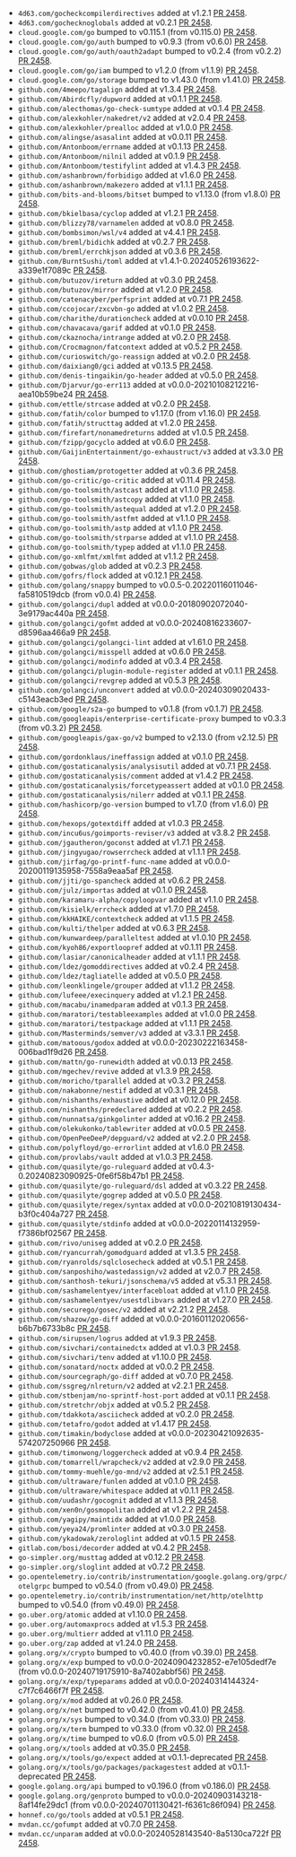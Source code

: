 * `4d63.com/gocheckcompilerdirectives` added at v1.2.1 [PR 2458](https://github.com/provenance-io/provenance/pull/2458).
* `4d63.com/gochecknoglobals` added at v0.2.1 [PR 2458](https://github.com/provenance-io/provenance/pull/2458).
* `cloud.google.com/go` bumped to v0.115.1 (from v0.115.0) [PR 2458](https://github.com/provenance-io/provenance/pull/2458).
* `cloud.google.com/go/auth` bumped to v0.9.3 (from v0.6.0) [PR 2458](https://github.com/provenance-io/provenance/pull/2458).
* `cloud.google.com/go/auth/oauth2adapt` bumped to v0.2.4 (from v0.2.2) [PR 2458](https://github.com/provenance-io/provenance/pull/2458).
* `cloud.google.com/go/iam` bumped to v1.2.0 (from v1.1.9) [PR 2458](https://github.com/provenance-io/provenance/pull/2458).
* `cloud.google.com/go/storage` bumped to v1.43.0 (from v1.41.0) [PR 2458](https://github.com/provenance-io/provenance/pull/2458).
* `github.com/4meepo/tagalign` added at v1.3.4 [PR 2458](https://github.com/provenance-io/provenance/pull/2458).
* `github.com/Abirdcfly/dupword` added at v0.1.1 [PR 2458](https://github.com/provenance-io/provenance/pull/2458).
* `github.com/alecthomas/go-check-sumtype` added at v0.1.4 [PR 2458](https://github.com/provenance-io/provenance/pull/2458).
* `github.com/alexkohler/nakedret/v2` added at v2.0.4 [PR 2458](https://github.com/provenance-io/provenance/pull/2458).
* `github.com/alexkohler/prealloc` added at v1.0.0 [PR 2458](https://github.com/provenance-io/provenance/pull/2458).
* `github.com/alingse/asasalint` added at v0.0.11 [PR 2458](https://github.com/provenance-io/provenance/pull/2458).
* `github.com/Antonboom/errname` added at v0.1.13 [PR 2458](https://github.com/provenance-io/provenance/pull/2458).
* `github.com/Antonboom/nilnil` added at v0.1.9 [PR 2458](https://github.com/provenance-io/provenance/pull/2458).
* `github.com/Antonboom/testifylint` added at v1.4.3 [PR 2458](https://github.com/provenance-io/provenance/pull/2458).
* `github.com/ashanbrown/forbidigo` added at v1.6.0 [PR 2458](https://github.com/provenance-io/provenance/pull/2458).
* `github.com/ashanbrown/makezero` added at v1.1.1 [PR 2458](https://github.com/provenance-io/provenance/pull/2458).
* `github.com/bits-and-blooms/bitset` bumped to v1.13.0 (from v1.8.0) [PR 2458](https://github.com/provenance-io/provenance/pull/2458).
* `github.com/bkielbasa/cyclop` added at v1.2.1 [PR 2458](https://github.com/provenance-io/provenance/pull/2458).
* `github.com/blizzy78/varnamelen` added at v0.8.0 [PR 2458](https://github.com/provenance-io/provenance/pull/2458).
* `github.com/bombsimon/wsl/v4` added at v4.4.1 [PR 2458](https://github.com/provenance-io/provenance/pull/2458).
* `github.com/breml/bidichk` added at v0.2.7 [PR 2458](https://github.com/provenance-io/provenance/pull/2458).
* `github.com/breml/errchkjson` added at v0.3.6 [PR 2458](https://github.com/provenance-io/provenance/pull/2458).
* `github.com/BurntSushi/toml` added at v1.4.1-0.20240526193622-a339e1f7089c [PR 2458](https://github.com/provenance-io/provenance/pull/2458).
* `github.com/butuzov/ireturn` added at v0.3.0 [PR 2458](https://github.com/provenance-io/provenance/pull/2458).
* `github.com/butuzov/mirror` added at v1.2.0 [PR 2458](https://github.com/provenance-io/provenance/pull/2458).
* `github.com/catenacyber/perfsprint` added at v0.7.1 [PR 2458](https://github.com/provenance-io/provenance/pull/2458).
* `github.com/ccojocar/zxcvbn-go` added at v1.0.2 [PR 2458](https://github.com/provenance-io/provenance/pull/2458).
* `github.com/charithe/durationcheck` added at v0.0.10 [PR 2458](https://github.com/provenance-io/provenance/pull/2458).
* `github.com/chavacava/garif` added at v0.1.0 [PR 2458](https://github.com/provenance-io/provenance/pull/2458).
* `github.com/ckaznocha/intrange` added at v0.2.0 [PR 2458](https://github.com/provenance-io/provenance/pull/2458).
* `github.com/Crocmagnon/fatcontext` added at v0.5.2 [PR 2458](https://github.com/provenance-io/provenance/pull/2458).
* `github.com/curioswitch/go-reassign` added at v0.2.0 [PR 2458](https://github.com/provenance-io/provenance/pull/2458).
* `github.com/daixiang0/gci` added at v0.13.5 [PR 2458](https://github.com/provenance-io/provenance/pull/2458).
* `github.com/denis-tingaikin/go-header` added at v0.5.0 [PR 2458](https://github.com/provenance-io/provenance/pull/2458).
* `github.com/Djarvur/go-err113` added at v0.0.0-20210108212216-aea10b59be24 [PR 2458](https://github.com/provenance-io/provenance/pull/2458).
* `github.com/ettle/strcase` added at v0.2.0 [PR 2458](https://github.com/provenance-io/provenance/pull/2458).
* `github.com/fatih/color` bumped to v1.17.0 (from v1.16.0) [PR 2458](https://github.com/provenance-io/provenance/pull/2458).
* `github.com/fatih/structtag` added at v1.2.0 [PR 2458](https://github.com/provenance-io/provenance/pull/2458).
* `github.com/firefart/nonamedreturns` added at v1.0.5 [PR 2458](https://github.com/provenance-io/provenance/pull/2458).
* `github.com/fzipp/gocyclo` added at v0.6.0 [PR 2458](https://github.com/provenance-io/provenance/pull/2458).
* `github.com/GaijinEntertainment/go-exhaustruct/v3` added at v3.3.0 [PR 2458](https://github.com/provenance-io/provenance/pull/2458).
* `github.com/ghostiam/protogetter` added at v0.3.6 [PR 2458](https://github.com/provenance-io/provenance/pull/2458).
* `github.com/go-critic/go-critic` added at v0.11.4 [PR 2458](https://github.com/provenance-io/provenance/pull/2458).
* `github.com/go-toolsmith/astcast` added at v1.1.0 [PR 2458](https://github.com/provenance-io/provenance/pull/2458).
* `github.com/go-toolsmith/astcopy` added at v1.1.0 [PR 2458](https://github.com/provenance-io/provenance/pull/2458).
* `github.com/go-toolsmith/astequal` added at v1.2.0 [PR 2458](https://github.com/provenance-io/provenance/pull/2458).
* `github.com/go-toolsmith/astfmt` added at v1.1.0 [PR 2458](https://github.com/provenance-io/provenance/pull/2458).
* `github.com/go-toolsmith/astp` added at v1.1.0 [PR 2458](https://github.com/provenance-io/provenance/pull/2458).
* `github.com/go-toolsmith/strparse` added at v1.1.0 [PR 2458](https://github.com/provenance-io/provenance/pull/2458).
* `github.com/go-toolsmith/typep` added at v1.1.0 [PR 2458](https://github.com/provenance-io/provenance/pull/2458).
* `github.com/go-xmlfmt/xmlfmt` added at v1.1.2 [PR 2458](https://github.com/provenance-io/provenance/pull/2458).
* `github.com/gobwas/glob` added at v0.2.3 [PR 2458](https://github.com/provenance-io/provenance/pull/2458).
* `github.com/gofrs/flock` added at v0.12.1 [PR 2458](https://github.com/provenance-io/provenance/pull/2458).
* `github.com/golang/snappy` bumped to v0.0.5-0.20220116011046-fa5810519dcb (from v0.0.4) [PR 2458](https://github.com/provenance-io/provenance/pull/2458).
* `github.com/golangci/dupl` added at v0.0.0-20180902072040-3e9179ac440a [PR 2458](https://github.com/provenance-io/provenance/pull/2458).
* `github.com/golangci/gofmt` added at v0.0.0-20240816233607-d8596aa466a9 [PR 2458](https://github.com/provenance-io/provenance/pull/2458).
* `github.com/golangci/golangci-lint` added at v1.61.0 [PR 2458](https://github.com/provenance-io/provenance/pull/2458).
* `github.com/golangci/misspell` added at v0.6.0 [PR 2458](https://github.com/provenance-io/provenance/pull/2458).
* `github.com/golangci/modinfo` added at v0.3.4 [PR 2458](https://github.com/provenance-io/provenance/pull/2458).
* `github.com/golangci/plugin-module-register` added at v0.1.1 [PR 2458](https://github.com/provenance-io/provenance/pull/2458).
* `github.com/golangci/revgrep` added at v0.5.3 [PR 2458](https://github.com/provenance-io/provenance/pull/2458).
* `github.com/golangci/unconvert` added at v0.0.0-20240309020433-c5143eacb3ed [PR 2458](https://github.com/provenance-io/provenance/pull/2458).
* `github.com/google/s2a-go` bumped to v0.1.8 (from v0.1.7) [PR 2458](https://github.com/provenance-io/provenance/pull/2458).
* `github.com/googleapis/enterprise-certificate-proxy` bumped to v0.3.3 (from v0.3.2) [PR 2458](https://github.com/provenance-io/provenance/pull/2458).
* `github.com/googleapis/gax-go/v2` bumped to v2.13.0 (from v2.12.5) [PR 2458](https://github.com/provenance-io/provenance/pull/2458).
* `github.com/gordonklaus/ineffassign` added at v0.1.0 [PR 2458](https://github.com/provenance-io/provenance/pull/2458).
* `github.com/gostaticanalysis/analysisutil` added at v0.7.1 [PR 2458](https://github.com/provenance-io/provenance/pull/2458).
* `github.com/gostaticanalysis/comment` added at v1.4.2 [PR 2458](https://github.com/provenance-io/provenance/pull/2458).
* `github.com/gostaticanalysis/forcetypeassert` added at v0.1.0 [PR 2458](https://github.com/provenance-io/provenance/pull/2458).
* `github.com/gostaticanalysis/nilerr` added at v0.1.1 [PR 2458](https://github.com/provenance-io/provenance/pull/2458).
* `github.com/hashicorp/go-version` bumped to v1.7.0 (from v1.6.0) [PR 2458](https://github.com/provenance-io/provenance/pull/2458).
* `github.com/hexops/gotextdiff` added at v1.0.3 [PR 2458](https://github.com/provenance-io/provenance/pull/2458).
* `github.com/incu6us/goimports-reviser/v3` added at v3.8.2 [PR 2458](https://github.com/provenance-io/provenance/pull/2458).
* `github.com/jgautheron/goconst` added at v1.7.1 [PR 2458](https://github.com/provenance-io/provenance/pull/2458).
* `github.com/jingyugao/rowserrcheck` added at v1.1.1 [PR 2458](https://github.com/provenance-io/provenance/pull/2458).
* `github.com/jirfag/go-printf-func-name` added at v0.0.0-20200119135958-7558a9eaa5af [PR 2458](https://github.com/provenance-io/provenance/pull/2458).
* `github.com/jjti/go-spancheck` added at v0.6.2 [PR 2458](https://github.com/provenance-io/provenance/pull/2458).
* `github.com/julz/importas` added at v0.1.0 [PR 2458](https://github.com/provenance-io/provenance/pull/2458).
* `github.com/karamaru-alpha/copyloopvar` added at v1.1.0 [PR 2458](https://github.com/provenance-io/provenance/pull/2458).
* `github.com/kisielk/errcheck` added at v1.7.0 [PR 2458](https://github.com/provenance-io/provenance/pull/2458).
* `github.com/kkHAIKE/contextcheck` added at v1.1.5 [PR 2458](https://github.com/provenance-io/provenance/pull/2458).
* `github.com/kulti/thelper` added at v0.6.3 [PR 2458](https://github.com/provenance-io/provenance/pull/2458).
* `github.com/kunwardeep/paralleltest` added at v1.0.10 [PR 2458](https://github.com/provenance-io/provenance/pull/2458).
* `github.com/kyoh86/exportloopref` added at v0.1.11 [PR 2458](https://github.com/provenance-io/provenance/pull/2458).
* `github.com/lasiar/canonicalheader` added at v1.1.1 [PR 2458](https://github.com/provenance-io/provenance/pull/2458).
* `github.com/ldez/gomoddirectives` added at v0.2.4 [PR 2458](https://github.com/provenance-io/provenance/pull/2458).
* `github.com/ldez/tagliatelle` added at v0.5.0 [PR 2458](https://github.com/provenance-io/provenance/pull/2458).
* `github.com/leonklingele/grouper` added at v1.1.2 [PR 2458](https://github.com/provenance-io/provenance/pull/2458).
* `github.com/lufeee/execinquery` added at v1.2.1 [PR 2458](https://github.com/provenance-io/provenance/pull/2458).
* `github.com/macabu/inamedparam` added at v0.1.3 [PR 2458](https://github.com/provenance-io/provenance/pull/2458).
* `github.com/maratori/testableexamples` added at v1.0.0 [PR 2458](https://github.com/provenance-io/provenance/pull/2458).
* `github.com/maratori/testpackage` added at v1.1.1 [PR 2458](https://github.com/provenance-io/provenance/pull/2458).
* `github.com/Masterminds/semver/v3` added at v3.3.1 [PR 2458](https://github.com/provenance-io/provenance/pull/2458).
* `github.com/matoous/godox` added at v0.0.0-20230222163458-006bad1f9d26 [PR 2458](https://github.com/provenance-io/provenance/pull/2458).
* `github.com/mattn/go-runewidth` added at v0.0.13 [PR 2458](https://github.com/provenance-io/provenance/pull/2458).
* `github.com/mgechev/revive` added at v1.3.9 [PR 2458](https://github.com/provenance-io/provenance/pull/2458).
* `github.com/moricho/tparallel` added at v0.3.2 [PR 2458](https://github.com/provenance-io/provenance/pull/2458).
* `github.com/nakabonne/nestif` added at v0.3.1 [PR 2458](https://github.com/provenance-io/provenance/pull/2458).
* `github.com/nishanths/exhaustive` added at v0.12.0 [PR 2458](https://github.com/provenance-io/provenance/pull/2458).
* `github.com/nishanths/predeclared` added at v0.2.2 [PR 2458](https://github.com/provenance-io/provenance/pull/2458).
* `github.com/nunnatsa/ginkgolinter` added at v0.16.2 [PR 2458](https://github.com/provenance-io/provenance/pull/2458).
* `github.com/olekukonko/tablewriter` added at v0.0.5 [PR 2458](https://github.com/provenance-io/provenance/pull/2458).
* `github.com/OpenPeeDeeP/depguard/v2` added at v2.2.0 [PR 2458](https://github.com/provenance-io/provenance/pull/2458).
* `github.com/polyfloyd/go-errorlint` added at v1.6.0 [PR 2458](https://github.com/provenance-io/provenance/pull/2458).
* `github.com/provlabs/vault` added at v1.0.3 [PR 2458](https://github.com/provenance-io/provenance/pull/2458).
* `github.com/quasilyte/go-ruleguard` added at v0.4.3-0.20240823090925-0fe6f58b47b1 [PR 2458](https://github.com/provenance-io/provenance/pull/2458).
* `github.com/quasilyte/go-ruleguard/dsl` added at v0.3.22 [PR 2458](https://github.com/provenance-io/provenance/pull/2458).
* `github.com/quasilyte/gogrep` added at v0.5.0 [PR 2458](https://github.com/provenance-io/provenance/pull/2458).
* `github.com/quasilyte/regex/syntax` added at v0.0.0-20210819130434-b3f0c404a727 [PR 2458](https://github.com/provenance-io/provenance/pull/2458).
* `github.com/quasilyte/stdinfo` added at v0.0.0-20220114132959-f7386bf02567 [PR 2458](https://github.com/provenance-io/provenance/pull/2458).
* `github.com/rivo/uniseg` added at v0.2.0 [PR 2458](https://github.com/provenance-io/provenance/pull/2458).
* `github.com/ryancurrah/gomodguard` added at v1.3.5 [PR 2458](https://github.com/provenance-io/provenance/pull/2458).
* `github.com/ryanrolds/sqlclosecheck` added at v0.5.1 [PR 2458](https://github.com/provenance-io/provenance/pull/2458).
* `github.com/sanposhiho/wastedassign/v2` added at v2.0.7 [PR 2458](https://github.com/provenance-io/provenance/pull/2458).
* `github.com/santhosh-tekuri/jsonschema/v5` added at v5.3.1 [PR 2458](https://github.com/provenance-io/provenance/pull/2458).
* `github.com/sashamelentyev/interfacebloat` added at v1.1.0 [PR 2458](https://github.com/provenance-io/provenance/pull/2458).
* `github.com/sashamelentyev/usestdlibvars` added at v1.27.0 [PR 2458](https://github.com/provenance-io/provenance/pull/2458).
* `github.com/securego/gosec/v2` added at v2.21.2 [PR 2458](https://github.com/provenance-io/provenance/pull/2458).
* `github.com/shazow/go-diff` added at v0.0.0-20160112020656-b6b7b6733b8c [PR 2458](https://github.com/provenance-io/provenance/pull/2458).
* `github.com/sirupsen/logrus` added at v1.9.3 [PR 2458](https://github.com/provenance-io/provenance/pull/2458).
* `github.com/sivchari/containedctx` added at v1.0.3 [PR 2458](https://github.com/provenance-io/provenance/pull/2458).
* `github.com/sivchari/tenv` added at v1.10.0 [PR 2458](https://github.com/provenance-io/provenance/pull/2458).
* `github.com/sonatard/noctx` added at v0.0.2 [PR 2458](https://github.com/provenance-io/provenance/pull/2458).
* `github.com/sourcegraph/go-diff` added at v0.7.0 [PR 2458](https://github.com/provenance-io/provenance/pull/2458).
* `github.com/ssgreg/nlreturn/v2` added at v2.2.1 [PR 2458](https://github.com/provenance-io/provenance/pull/2458).
* `github.com/stbenjam/no-sprintf-host-port` added at v0.1.1 [PR 2458](https://github.com/provenance-io/provenance/pull/2458).
* `github.com/stretchr/objx` added at v0.5.2 [PR 2458](https://github.com/provenance-io/provenance/pull/2458).
* `github.com/tdakkota/asciicheck` added at v0.2.0 [PR 2458](https://github.com/provenance-io/provenance/pull/2458).
* `github.com/tetafro/godot` added at v1.4.17 [PR 2458](https://github.com/provenance-io/provenance/pull/2458).
* `github.com/timakin/bodyclose` added at v0.0.0-20230421092635-574207250966 [PR 2458](https://github.com/provenance-io/provenance/pull/2458).
* `github.com/timonwong/loggercheck` added at v0.9.4 [PR 2458](https://github.com/provenance-io/provenance/pull/2458).
* `github.com/tomarrell/wrapcheck/v2` added at v2.9.0 [PR 2458](https://github.com/provenance-io/provenance/pull/2458).
* `github.com/tommy-muehle/go-mnd/v2` added at v2.5.1 [PR 2458](https://github.com/provenance-io/provenance/pull/2458).
* `github.com/ultraware/funlen` added at v0.1.0 [PR 2458](https://github.com/provenance-io/provenance/pull/2458).
* `github.com/ultraware/whitespace` added at v0.1.1 [PR 2458](https://github.com/provenance-io/provenance/pull/2458).
* `github.com/uudashr/gocognit` added at v1.1.3 [PR 2458](https://github.com/provenance-io/provenance/pull/2458).
* `github.com/xen0n/gosmopolitan` added at v1.2.2 [PR 2458](https://github.com/provenance-io/provenance/pull/2458).
* `github.com/yagipy/maintidx` added at v1.0.0 [PR 2458](https://github.com/provenance-io/provenance/pull/2458).
* `github.com/yeya24/promlinter` added at v0.3.0 [PR 2458](https://github.com/provenance-io/provenance/pull/2458).
* `github.com/ykadowak/zerologlint` added at v0.1.5 [PR 2458](https://github.com/provenance-io/provenance/pull/2458).
* `gitlab.com/bosi/decorder` added at v0.4.2 [PR 2458](https://github.com/provenance-io/provenance/pull/2458).
* `go-simpler.org/musttag` added at v0.12.2 [PR 2458](https://github.com/provenance-io/provenance/pull/2458).
* `go-simpler.org/sloglint` added at v0.7.2 [PR 2458](https://github.com/provenance-io/provenance/pull/2458).
* `go.opentelemetry.io/contrib/instrumentation/google.golang.org/grpc/otelgrpc` bumped to v0.54.0 (from v0.49.0) [PR 2458](https://github.com/provenance-io/provenance/pull/2458).
* `go.opentelemetry.io/contrib/instrumentation/net/http/otelhttp` bumped to v0.54.0 (from v0.49.0) [PR 2458](https://github.com/provenance-io/provenance/pull/2458).
* `go.uber.org/atomic` added at v1.10.0 [PR 2458](https://github.com/provenance-io/provenance/pull/2458).
* `go.uber.org/automaxprocs` added at v1.5.3 [PR 2458](https://github.com/provenance-io/provenance/pull/2458).
* `go.uber.org/multierr` added at v1.11.0 [PR 2458](https://github.com/provenance-io/provenance/pull/2458).
* `go.uber.org/zap` added at v1.24.0 [PR 2458](https://github.com/provenance-io/provenance/pull/2458).
* `golang.org/x/crypto` bumped to v0.40.0 (from v0.39.0) [PR 2458](https://github.com/provenance-io/provenance/pull/2458).
* `golang.org/x/exp` bumped to v0.0.0-20240904232852-e7e105dedf7e (from v0.0.0-20240719175910-8a7402abbf56) [PR 2458](https://github.com/provenance-io/provenance/pull/2458).
* `golang.org/x/exp/typeparams` added at v0.0.0-20240314144324-c7f7c6466f7f [PR 2458](https://github.com/provenance-io/provenance/pull/2458).
* `golang.org/x/mod` added at v0.26.0 [PR 2458](https://github.com/provenance-io/provenance/pull/2458).
* `golang.org/x/net` bumped to v0.42.0 (from v0.41.0) [PR 2458](https://github.com/provenance-io/provenance/pull/2458).
* `golang.org/x/sys` bumped to v0.34.0 (from v0.33.0) [PR 2458](https://github.com/provenance-io/provenance/pull/2458).
* `golang.org/x/term` bumped to v0.33.0 (from v0.32.0) [PR 2458](https://github.com/provenance-io/provenance/pull/2458).
* `golang.org/x/time` bumped to v0.6.0 (from v0.5.0) [PR 2458](https://github.com/provenance-io/provenance/pull/2458).
* `golang.org/x/tools` added at v0.35.0 [PR 2458](https://github.com/provenance-io/provenance/pull/2458).
* `golang.org/x/tools/go/expect` added at v0.1.1-deprecated [PR 2458](https://github.com/provenance-io/provenance/pull/2458).
* `golang.org/x/tools/go/packages/packagestest` added at v0.1.1-deprecated [PR 2458](https://github.com/provenance-io/provenance/pull/2458).
* `google.golang.org/api` bumped to v0.196.0 (from v0.186.0) [PR 2458](https://github.com/provenance-io/provenance/pull/2458).
* `google.golang.org/genproto` bumped to v0.0.0-20240903143218-8af14fe29dc1 (from v0.0.0-20240701130421-f6361c86f094) [PR 2458](https://github.com/provenance-io/provenance/pull/2458).
* `honnef.co/go/tools` added at v0.5.1 [PR 2458](https://github.com/provenance-io/provenance/pull/2458).
* `mvdan.cc/gofumpt` added at v0.7.0 [PR 2458](https://github.com/provenance-io/provenance/pull/2458).
* `mvdan.cc/unparam` added at v0.0.0-20240528143540-8a5130ca722f [PR 2458](https://github.com/provenance-io/provenance/pull/2458).
